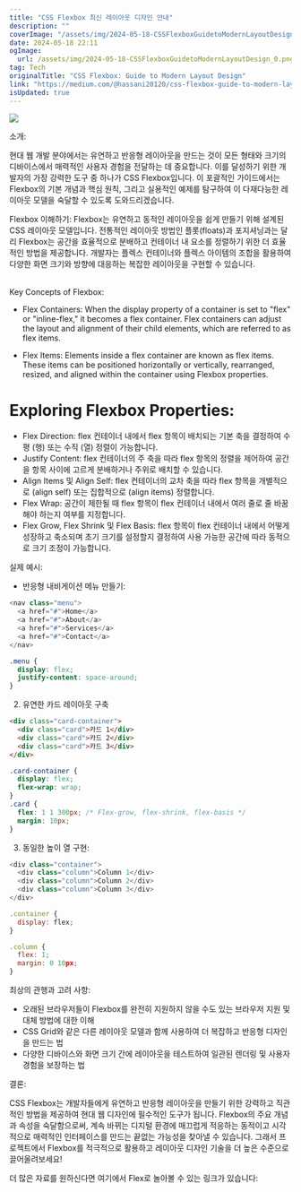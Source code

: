 ```yaml
---
title: "CSS Flexbox 최신 레이아웃 디자인 안내"
description: ""
coverImage: "/assets/img/2024-05-18-CSSFlexboxGuidetoModernLayoutDesign_0.png"
date: 2024-05-18 22:11
ogImage: 
  url: /assets/img/2024-05-18-CSSFlexboxGuidetoModernLayoutDesign_0.png
tag: Tech
originalTitle: "CSS Flexbox: Guide to Modern Layout Design"
link: "https://medium.com/@hassani20120/css-flexbox-guide-to-modern-layout-design-051c9c36a4c1"
isUpdated: true
---
```





<table>

<img src="/assets/img/2024-05-18-CSSFlexboxGuidetoModernLayoutDesign_0.png" />

소개:

현대 웹 개발 분야에서는 유연하고 반응형 레이아웃을 만드는 것이 모든 형태와 크기의 디바이스에서 매력적인 사용자 경험을 전달하는 데 중요합니다. 이를 달성하기 위한 개발자의 가장 강력한 도구 중 하나가 CSS Flexbox입니다. 이 포괄적인 가이드에서는 Flexbox의 기본 개념과 핵심 원칙, 그리고 실용적인 예제를 탐구하여 이 다재다능한 레이아웃 모델을 숙달할 수 있도록 도와드리겠습니다.

Flexbox 이해하기: Flexbox는 유연하고 동적인 레이아웃을 쉽게 만들기 위해 설계된 CSS 레이아웃 모델입니다. 전통적인 레이아웃 방법인 플롯(floats)과 포지셔닝과는 달리 Flexbox는 공간을 효율적으로 분배하고 컨테이너 내 요소를 정렬하기 위한 더 효율적인 방법을 제공합니다. 개발자는 플렉스 컨테이너와 플렉스 아이템의 조합을 활용하여 다양한 화면 크기와 방향에 대응하는 복잡한 레이아웃을 구현할 수 있습니다.

</table>

<div class="content-ad"></div>

Key Concepts of Flexbox:

- Flex Containers: When the display property of a container is set to "flex" or "inline-flex," it becomes a flex container. Flex containers can adjust the layout and alignment of their child elements, which are referred to as flex items.

- Flex Items: Elements inside a flex container are known as flex items. These items can be positioned horizontally or vertically, rearranged, resized, and aligned within the container using Flexbox properties.

# Exploring Flexbox Properties:

<div class="content-ad"></div>

- Flex Direction: flex 컨테이너 내에서 flex 항목이 배치되는 기본 축을 결정하여 수평 (행) 또는 수직 (열) 정렬이 가능합니다.
- Justify Content: flex 컨테이너의 주 축을 따라 flex 항목의 정렬을 제어하여 공간을 항목 사이에 고르게 분배하거나 주위로 배치할 수 있습니다.
- Align Items 및 Align Self: flex 컨테이너의 교차 축을 따라 flex 항목을 개별적으로 (align self) 또는 집합적으로 (align items) 정렬합니다.
- Flex Wrap: 공간이 제한될 때 flex 항목이 flex 컨테이너 내에서 여러 줄로 줄 바꿈해야 하는지 여부를 지정합니다.
- Flex Grow, Flex Shrink 및 Flex Basis: flex 항목이 flex 컨테이너 내에서 어떻게 성장하고 축소되며 초기 크기를 설정할지 결정하여 사용 가능한 공간에 따라 동적으로 크기 조정이 가능합니다.

실제 예시:

- 반응형 내비게이션 메뉴 만들기:

```js
<nav class="menu">
  <a href="#">Home</a>
  <a href="#">About</a>
  <a href="#">Services</a>
  <a href="#">Contact</a>
</nav>
```

<div class="content-ad"></div>

```css
.menu {
  display: flex;
  justify-content: space-around;
}
```

2. 유연한 카드 레이아웃 구축

```html
<div class="card-container">
  <div class="card">카드 1</div>
  <div class="card">카드 2</div>
  <div class="card">카드 3</div>
</div>
```

```css
.card-container {
  display: flex;
  flex-wrap: wrap;
}
.card {
  flex: 1 1 300px; /* Flex-grow, flex-shrink, flex-basis */
  margin: 10px;
}
```

<div class="content-ad"></div>

3. 동일한 높이 열 구현:

```js
<div class="container">
  <div class="column">Column 1</div>
  <div class="column">Column 2</div>
  <div class="column">Column 3</div>
</div>
```

```js
.container {
  display: flex;
}

.column {
  flex: 1;
  margin: 0 10px;
}
```

최상의 관행과 고려 사항:

<div class="content-ad"></div>

- 오래된 브라우저들이 Flexbox를 완전히 지원하지 않을 수도 있는 브라우저 지원 및 대체 방법에 대한 이해
- CSS Grid와 같은 다른 레이아웃 모델과 함께 사용하여 더 복잡하고 반응형 디자인을 만드는 법
- 다양한 디바이스와 화면 크기 간에 레이아웃을 테스트하여 일관된 렌더링 및 사용자 경험을 보장하는 법

결론:

CSS Flexbox는 개발자들에게 유연하고 반응형 레이아웃을 만들기 위한 강력하고 직관적인 방법을 제공하여 현대 웹 디자인에 필수적인 도구가 됩니다. Flexbox의 주요 개념과 속성을 숙달함으로써, 계속 바뀌는 디지털 환경에 매끄럽게 적응하는 동적이고 시각적으로 매력적인 인터페이스를 만드는 끝없는 가능성을 찾아낼 수 있습니다. 그래서 프로젝트에서 Flexbox를 적극적으로 활용하고 레이아웃 디자인 기술을 더 높은 수준으로 끌어올려보세요!

더 많은 자료를 원하신다면 여기에서 Flex로 놀아볼 수 있는 링크가 있습니다: